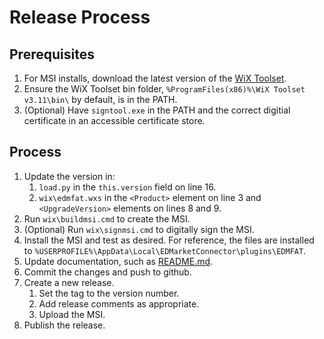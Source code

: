 # Release Process

## Prerequisites

1. For MSI installs, download the latest version of the [WiX Toolset](https://wixtoolset.org/releases/).
2. Ensure the WiX Toolset bin folder, `%ProgramFiles(x86)%\WiX Toolset v3.11\bin\` by default, is in the PATH.
3. (Optional) Have `signtool.exe` in the PATH and the correct digitial certificate in an accessible certificate store.

## Process

1. Update the version in:
    1. `load.py` in the `this.version` field on line 16.
    2. `wix\edmfat.wxs` in the `<Product>` element on line 3 and `<UpgradeVersion>` elements on lines 8 and 9.
2. Run `wix\buildmsi.cmd` to create the MSI.
3. (Optional) Run `wix\signmsi.cmd` to digitally sign the MSI.
4. Install the MSI and test as desired. For reference, the files are installed to `%USERPROFILE%\AppData\Local\EDMarketConnector\plugins\EDMFAT`.
5. Update documentation, such as [README.md](../README.md).
6. Commit the changes and push to github.
7. Create a new release.
    1. Set the tag to the version number.
    2. Add release comments as appropriate.
    3. Upload the MSI.
8. Publish the release.
